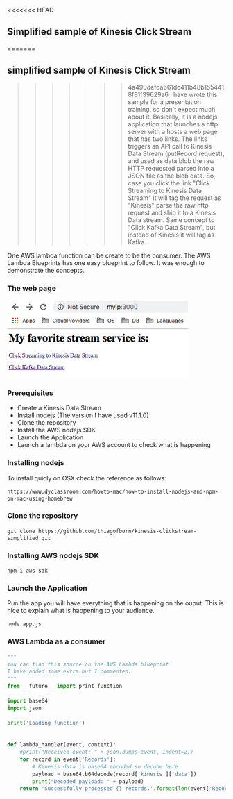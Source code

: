 <<<<<<< HEAD
## Simplified sample of Kinesis Click Stream
=======
## simplified sample of Kinesis Click Stream
>>>>>>> 4a490defda661dc411b48b1554418f81f39629a6
I have wrote this sample for a presentation training, so don't expect much about it. 
Basically, it is a nodejs application that launches a http server with a hosts a web page that has two links.
The links triggers an API call to Kinesis Data Stream (putRecord request), and used as data blob the raw HTTP requested parsed into a JSON file as the blob data.
So, case you click the link "Click Streaming to Kinesis Data Stream" it will tag the request as "Kinesis" parse the raw http request and ship it to a Kinesis Data stream.
Same concept to "Click Kafka Data Stream", but instead of Kinesis it will tag as Kafka.

One AWS lambda function can be create to be the consumer. The AWS Lambda Blueprints has one easy blueprint to follow.
It was enough to demonstrate the concepts.

### The web page
![Sample Web Page](https://github.com/thiagofborn/kinesis-clickstream-simplified/blob/master/images/samplepage.png "Sample Web Page")

### Prerequisites
- Create a Kinesis Data Stream
- Install nodejs (The version I have used v11.1.0)
- Clone the repository 
- Install the AWS nodejs SDK 
- Launch the Application
- Launch a lambda on your AWS account to check what is happening

### Installing nodejs
To install quicly on OSX check the reference as follows: 
```
https://www.dyclassroom.com/howto-mac/how-to-install-nodejs-and-npm-on-mac-using-homebrew
```

### Clone the repository
```shell
git clone https://github.com/thiagofborn/kinesis-clickstream-simplified.git 
```

### Installing AWS nodejs SDK
```shell
npm i aws-sdk
```

### Launch the Application
Run the app you will have everything that is happening on the ouput. 
This is nice to explain what is happening to your audience. 
```shell
node app.js
```
### AWS Lambda as a consumer
```python
"""
You can find this source on the AWS Lambda blueprint
I have added some extra but I commented. 
"""
from __future__ import print_function

import base64
import json

print('Loading function')


def lambda_handler(event, context):
    #print("Received event: " + json.dumps(event, indent=2))
    for record in event['Records']:
        # Kinesis data is base64 encoded so decode here
        payload = base64.b64decode(record['kinesis']['data'])
        print("Decoded payload: " + payload)
    return 'Successfully processed {} records.'.format(len(event['Records']))

```